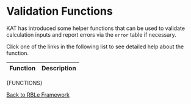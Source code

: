 # Validation Functions

KAT has introduced some helper functions that can be used to validate calculation inputs and report errors via the `error` table if necessary.

Click one of the links in the following list to see detailed help about the function.

Function | Description
---|---
{FUNCTIONS}

[Back to RBLe Framework](RBLe.md)